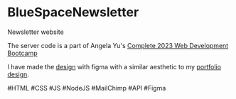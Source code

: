 # BlueSpaceNewsletter
Newsletter website 

The server code is a part of Angela Yu's <a href="https://www.udemy.com/course/the-complete-web-development-bootcamp/learn/lecture/12384816?start=15#overview" target="_blank">Complete 2023 Web Development Bootcamp</a>

I have made the <a href="https://www.figma.com/file/rgKpSAMRwfHLIjru9sb9nP/Untitled?node-id=2%3A25&t=xWDuMkYRxqkE6tme-1" target="_blank">design</a> with figma with a similar aesthetic to my <a href="https://quelorel.github.io/ReactPortfolio/" target="_blank">portfolio design</a>.



#HTML #CSS #JS #NodeJS #MailChimp #API #Figma
